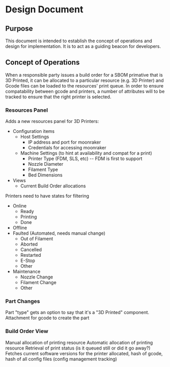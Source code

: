 # Design Document

## Purpose
This document is intended to establish the concept of operations and design for implementation. It is to act as a guiding
beacon for developers.

## Concept of Operations
When a responsible party issues a build order for a SBOM primative that is 3D Printed, it can be allocated to a particular
resource (e.g. 3D Printer) and Gcode files can be loaded to the resources' print queue. In order to ensure compatability
between gcode and printers, a number of attributes will to be tracked to ensure that the right printer is selected.

### Resources Panel
Adds a new resources panel for 3D Printers:
  - Configuration items
    - Host Settings 
      - IP address and port for moonraker
      - Credentials for accessing moonraker
    - Machine Settings (to hint at availability and compat for a print)
      - Printer Type (FDM, SLS, etc) -- FDM is first to support
      - Nozzle Diameter
      - Filament Type
      - Bed Dimensions
  - Views
    - Current Build Order allocations

Printers need to have states for filtering
  - Online
    - Ready
    - Printing
    - Done
  - Offline
  - Faulted (Automated, needs manual change)
    - Out of Filament
    - Aborted
    - Cancelled
    - Restarted
    - E-Stop
    - Other
  - Maintenance
    - Nozzle Change
    - Filament Change
    - Other

### Part Changes
Part "type" gets an option to say that it's a "3D Printed" component.
Attachment for gcode to create the part

### Build Order View
Manual allocation of printing resource
Automatic allocation of printing resource
Retrieval of print status (is it queued still or did it go away?)
Fetches current software versions for the printer allocated, hash of gcode, hash of all config files (config management
tracking)
